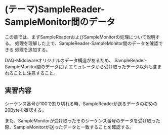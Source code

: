 (テーマ)SampleReader-SampleMonitor間のデータ
================================

この章では、まずSampleReaderおよびSampleMonitorの処理について説明する。
処理を理解した上で、SampleReader-SampleMonitor間のデータを確認できる
処理を追加する。

DAQ-Middlwareオリジナルのデータ構造があるため、
SampleReader-SampleMonitor間のデータには
エミュレータから受け取ったデータ以外も含まれることに注意すること。


実習内容
--------

シーケンス番号が100で割り切れる時、SampleReaderが送るデータの初めの20Byteを確認する。

また、SampleMonitorが受け取ったそのシーケンス番号のデータを受け取った際、SampleMonitorが送ったデータと一致することを確認する。

